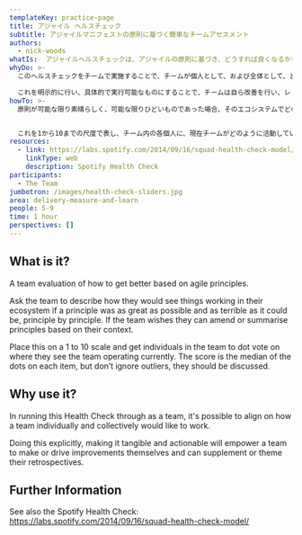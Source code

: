```yaml
---
templateKey: practice-page
title: アジャイル ヘルスチェック
subtitle: アジャイルマニフェストの原則に基づく簡単なチームアセスメント
authors:
  - nick-woods
whatIs:  アジャイルヘルスチェックは、アジャイルの原則に基づき、どうすれば良くなるかをチームで評価することです。
whyDo: >-
  このヘルスチェックをチームで実施することで、チームが個人として、および全体として、どのように働きたいかの方向性を一致させることができます。

  これを明示的に行い、具体的で実行可能なものにすることで、チームは自ら改善を行い、レトロスペクティブを補完したり、テーマとすることができるようになります。
howTo: >-
  原則が可能な限り素晴らしく、可能な限りひどいものであった場合、そのエコシステムでどのように物事が動くかを、原則ごとにチームに説明させます。チームが望むなら、自分たちの文脈に基づいて原則を修正したり、要約したりすることもできる。


  これを1から10までの尺度で表し、チーム内の各個人に、現在チームがどのように活動していると思うか点数投票してもらう。スコアは各項目の点の中央値ですが、異常値を無視せず、議論する必要があります。
resources:
  - link: https://labs.spotify.com/2014/09/16/squad-health-check-model/
    linkType: web
    description: Spotify Health Check
participants:
  - The Team
jumbotron: /images/health-check-sliders.jpg
area: delivery-measure-and-learn
people: 5-9
time: 1 hour
perspectives: []
---
```

## What is it?

A team evaluation of how to get better based on agile principles.

Ask the team to describe how they would see things working in their ecosystem if a principle was as great as possible and as terrible as it could be, principle by principle. If the team wishes they can amend or summarise principles based on their context.

Place this on a 1 to 10 scale and get individuals in the team to dot vote on where they see the team operating currently. The score is the median of the dots on each item, but don’t ignore outliers, they should be discussed.



## Why use it?

In running this Health Check through as a team, it's possible to align on how a team individually and collectively would like to work.

Doing this explicitly, making it tangible and actionable will empower a team to make or drive improvements themselves and can supplement or theme their retrospectives.



## Further Information

See also the Spotify Health Check: https://labs.spotify.com/2014/09/16/squad-health-check-model/

